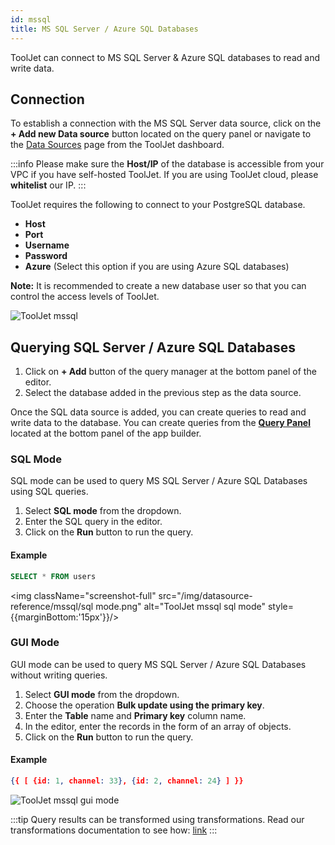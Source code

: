 ```yaml
---
id: mssql
title: MS SQL Server / Azure SQL Databases
---
```


ToolJet can connect to MS SQL Server & Azure SQL databases to read and write data. 

<div style={{paddingTop:'24px'}}>

## Connection

To establish a connection with the MS SQL Server data source, click on the **+ Add new Data source** button located on the query panel or navigate to the [Data Sources](./overview) page from the ToolJet dashboard.

:::info
Please make sure the **Host/IP** of the database is accessible from your VPC if you have self-hosted ToolJet. If you are using ToolJet cloud, please **whitelist** our IP.
:::

ToolJet requires the following to connect to your PostgreSQL database.

- **Host**
- **Port**
- **Username**
- **Password**
- **Azure**  (Select this option if you are using Azure SQL databases)

**Note:** It is recommended to create a new database user so that you can control the access levels of ToolJet. 

<img className="screenshot-full" src="/img/datasource-reference/mssql/connect.png" alt="ToolJet mssql"/>


</div>

<div style={{paddingTop:'24px'}}>

## Querying SQL Server / Azure SQL Databases

1. Click on **+ Add** button of the query manager at the bottom panel of the editor.
2. Select the database added in the previous step as the data source. 

Once the SQL data source is added, you can create queries to read and write data to the database. You can create queries from the **[Query Panel](../app-builder/query-panel#query-manager)** located at the bottom panel of the app builder.

### SQL Mode

SQL mode can be used to query MS SQL Server / Azure SQL Databases using SQL queries. 

1. Select **SQL mode** from the dropdown.
2. Enter the SQL query in the editor.
3. Click on the **Run** button to run the query.

#### Example
```sql
SELECT * FROM users
```

<img className="screenshot-full" src="/img/datasource-reference/mssql/sql mode.png" alt="ToolJet mssql sql mode" style={{marginBottom:'15px'}}/>

### GUI Mode

GUI mode can be used to query MS SQL Server / Azure SQL Databases without writing queries.

1. Select **GUI mode** from the dropdown.
2. Choose the operation **Bulk update using the primary key**.
3. Enter the **Table** name and **Primary key** column name. 
4. In the editor, enter the records in the form of an array of objects. 
5. Click on the **Run** button to run the query.

#### Example
```json
{{ [ {id: 1, channel: 33}, {id: 2, channel: 24} ] }}
```

<img className="screenshot-full" src="/img/datasource-reference/mssql/gui mode.png" alt="ToolJet mssql gui mode"/>

:::tip
Query results can be transformed using transformations. Read our transformations documentation to see how: [link](../tutorial/transformations)
:::

</div>
